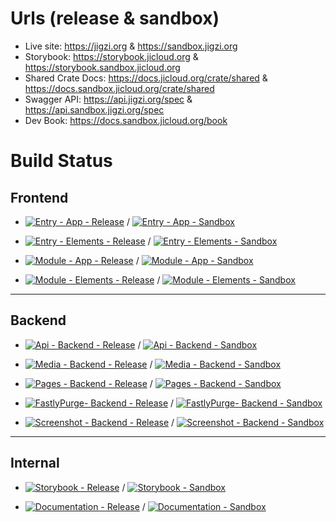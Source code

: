 # Urls (release & sandbox)

* Live site: https://jigzi.org & https://sandbox.jigzi.org
* Storybook: https://storybook.jicloud.org & https://storybook.sandbox.jicloud.org
* Shared Crate Docs: https://docs.jicloud.org/crate/shared & https://docs.sandbox.jicloud.org/crate/shared
* Swagger API: https://api.jigzi.org/spec & https://api.sandbox.jigzi.org/spec
* Dev Book: https://docs.sandbox.jicloud.org/book

# Build Status

## Frontend

* [![Entry - App - Release](https://github.com/jewish-interactive/ji-cloud/workflows/Entry%20-%20App%20-%20Release/badge.svg)](https://github.com/ji-devs/ji-cloud/actions/workflows/frontend-entry-app-release.yml)
/ 
[![Entry - App - Sandbox](https://github.com/jewish-interactive/ji-cloud/workflows/Entry%20-%20App%20-%20Sandbox/badge.svg)](https://github.com/ji-devs/ji-cloud/actions/workflows/frontend-entry-app-sandbox.yml)

* [![Entry - Elements - Release](https://github.com/jewish-interactive/ji-cloud/workflows/Entry%20-%20Elements%20-%20Release/badge.svg)](https://github.com/ji-devs/ji-cloud/actions/workflows/frontend-entry-elements-release.yml)
/ 
[![Entry - Elements - Sandbox](https://github.com/jewish-interactive/ji-cloud/workflows/Entry%20-%20Elements%20-%20Sandbox/badge.svg)](https://github.com/ji-devs/ji-cloud/actions/workflows/frontend-entry-elements-sandbox.yml)

* [![Module - App - Release](https://github.com/jewish-interactive/ji-cloud/workflows/Module%20-%20App%20-%20Release/badge.svg)](https://github.com/ji-devs/ji-cloud/actions/workflows/frontend-module-app-release.yml)
/ 
[![Module - App - Sandbox](https://github.com/jewish-interactive/ji-cloud/workflows/Module%20-%20App%20-%20Sandbox/badge.svg)](https://github.com/ji-devs/ji-cloud/actions/workflows/frontend-module-app-sandbox.yml)

* [![Module - Elements - Release](https://github.com/jewish-interactive/ji-cloud/workflows/Module%20-%20Elements%20-%20Release/badge.svg)](https://github.com/ji-devs/ji-cloud/actions/workflows/frontend-module-elements-release.yml)
/ 
[![Module - Elements - Sandbox](https://github.com/jewish-interactive/ji-cloud/workflows/Module%20-%20Elements%20-%20Sandbox/badge.svg)](https://github.com/ji-devs/ji-cloud/actions/workflows/frontend-module-elements-sandbox.yml)

----

## Backend

* [![Api - Backend - Release](https://github.com/jewish-interactive/ji-cloud/workflows/Api%20-%20Backend%20-%20Release/badge.svg)](https://github.com/ji-devs/ji-cloud/actions/workflows/backend-api-release.yml)
/ 
[![Api - Backend - Sandbox](https://github.com/jewish-interactive/ji-cloud/workflows/Api%20-%20Backend%20-%20Sandbox/badge.svg)](https://github.com/ji-devs/ji-cloud/actions/workflows/backend-api-sandbox.yml)

* [![Media - Backend - Release](https://github.com/jewish-interactive/ji-cloud/workflows/Media%20-%20Backend%20-%20Release/badge.svg)](https://github.com/ji-devs/ji-cloud/actions/workflows/backend-media-release.yml)
/ 
[![Media - Backend - Sandbox](https://github.com/jewish-interactive/ji-cloud/workflows/Media%20-%20Backend%20-%20Sandbox/badge.svg)](https://github.com/ji-devs/ji-cloud/actions/workflows/backend-media-sandbox.yml)

* [![Pages - Backend - Release](https://github.com/jewish-interactive/ji-cloud/workflows/Pages%20-%20Backend%20-%20Release/badge.svg)](https://github.com/ji-devs/ji-cloud/actions/workflows/backend-pages-release.yml)
/ 
[![Pages - Backend - Sandbox](https://github.com/jewish-interactive/ji-cloud/workflows/Pages%20-%20Backend%20-%20Sandbox/badge.svg)](https://github.com/ji-devs/ji-cloud/actions/workflows/backend-pages-sandbox.yml)

* [![FastlyPurge- Backend - Release](https://github.com/jewish-interactive/ji-cloud/workflows/FastlyPurge%20-%20Backend%20-%20Release/badge.svg)](https://github.com/ji-devs/ji-cloud/actions/workflows/backend-fastly-purge-release.yml)
/ 
[![FastlyPurge- Backend - Sandbox](https://github.com/jewish-interactive/ji-cloud/workflows/FastlyPurge%20-%20Backend%20-%20Sandbox/badge.svg)](https://github.com/ji-devs/ji-cloud/actions/workflows/backend-fastly-purge-sandbox.yml)

* [![Screenshot - Backend - Release](https://github.com/jewish-interactive/ji-cloud/workflows/Screenshot%20-%20Backend%20-%20Release/badge.svg)](https://github.com/ji-devs/ji-cloud/actions/workflows/backend-screenshot-release.yml)
/ 
[![Screenshot - Backend - Sandbox](https://github.com/jewish-interactive/ji-cloud/workflows/Screenshot%20-%20Backend%20-%20Sandbox/badge.svg)](https://github.com/ji-devs/ji-cloud/actions/workflows/backend-screenshot-sandbox.yml)
----

## Internal
* [![Storybook - Release](https://github.com/jewish-interactive/ji-cloud/workflows/Storybook%20-%20Release/badge.svg)](https://github.com/ji-devs/ji-cloud/actions/workflows/storybook-release.yml)
/ 
[![Storybook - Sandbox](https://github.com/jewish-interactive/ji-cloud/workflows/Storybook%20-%20Sandbox/badge.svg)](https://github.com/ji-devs/ji-cloud/actions/workflows/storybook-sandbox.yml)

* [![Documentation - Release](https://github.com/jewish-interactive/ji-cloud/workflows/Documentation%20-%20Release/badge.svg)](https://github.com/ji-devs/ji-cloud/actions/workflows/documentation-release.yml)
/ 
[![Documentation - Sandbox](https://github.com/jewish-interactive/ji-cloud/workflows/Documentation%20-%20Sandbox/badge.svg)](https://github.com/ji-devs/ji-cloud/actions/workflows/documentation-sandbox.yml)